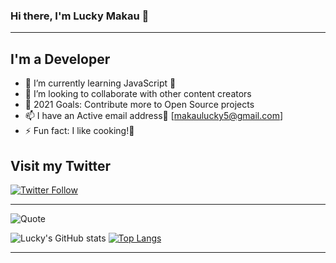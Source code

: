 <!--
**makaulucky/makaulucky** is a ✨ _special_ ✨ repository because its `README.md` (this file) appears on your GitHub profile.

Here are some ideas to get you started:

- 🔭 I’m currently working on ...
- 🌱 I’m currently learning ...
- 👯 I’m looking to collaborate on ...
- 🤔 I’m looking for help with ...
- 💬 Ask me about ...
- 📫 How to reach me: ...
- 😄 Pronouns: ...
- ⚡ Fun fact: ...
-->
### Hi there, I'm Lucky Makau 👋

<hr>

## I'm a Developer

- 🌱 I’m currently learning JavaScript  🤣
- 👯 I’m looking to collaborate with other content creators
- 🥅 2021 Goals: Contribute more to Open Source projects
- 📫 I have an Active email address🤣 [makaulucky5@gmail.com]
- ⚡ Fun fact: I like cooking!🤣

## Visit my Twitter
[![Twitter Follow](https://img.shields.io/twitter/follow/makaulucky?color=1DA1F2&logo=twitter&style=for-the-badge)](https://twitter.com/intent/follow?original_referer=https%3A%2F%2Fgithub.com%2Fmakauluckyr&screen_name=makaulucky)

<hr>

![Quote](https://github-readme-quotes.herokuapp.com/quote?theme=dark&animation=grow_out_in)

![Lucky's GitHub stats](https://github-readme-stats.vercel.app/api?username=makaulucky&show_icons=true&theme=radical)
[![Top Langs](https://github-readme-stats.vercel.app/api/top-langs/?username=makaulucky&layout=compact)](https://github.com/makaulucky/github-readme-stats)  
<hr>

